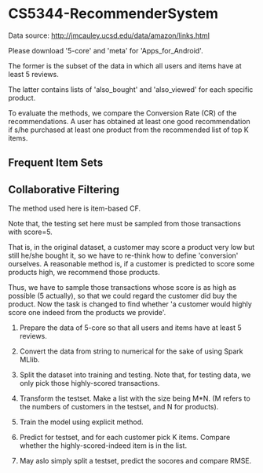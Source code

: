 # CS5344-RecommenderSystem

Data source:
http://jmcauley.ucsd.edu/data/amazon/links.html  
 
Please download '5-core' and 'meta' for 'Apps_for_Android'.  

The former is the subset of the data in which all users and items have at least 5 reviews.  
 
The latter contains lists of 'also_bought' and 'also_viewed' for each specific product. 

To evaluate the methods, we compare the Conversion Rate (CR) of the recommendations. 
A user has obtained at least one good recommendation if s/he purchased at least one product from the recommended list of top K items.
 

## Frequent Item Sets

## Collaborative Filtering
The method used here is item-based CF. 
 
Note that, the testing set here must be sampled from those transactions with score=5.  

That is, in the original dataset, a customer may score a product very low but still he/she bought it, so we have to re-think how to define 'conversion' ourselves.
A reasonable method is, if a customer is predicted to score some products high, we recommend those products.  

Thus, we have to sample those transactions whose score is as high as possible (5 actually), so that we could regard the customer did buy the product.
Now the task is changed to find whether 'a customer would highly score one indeed from the products we provide'.

1. Prepare the data of 5-core so that all users and items have at least 5 reviews.

2. Convert the data from string to numerical for the sake of using Spark MLlib.

3. Split the dataset into training and testing. Note that, for testing data, we only pick those highly-scored transactions. 

4. Transform the testset. Make a list with the size being M*N. (M refers to the numbers of customers in the testset, and N for products).

5. Train the model using explicit method.

6. Predict for testset, and for each customer pick K items. Compare whether the highly-scored-indeed item is in the list.

7. May aslo simply split a testset, predict the socores and compare RMSE.


